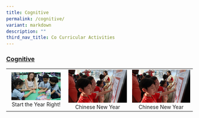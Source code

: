 ```yaml
---
title: Cognitive
permalink: /cognitive/
variant: markdown
description: ""
third_nav_title: Co Curricular Activities
---
```

### [Cognitive](/holistic-education/co-curricular-activities-cca/p4-p6-cca/cognitive/chess-club)


<table>
<tbody>
<tr>
<td align="center"><img src="/images/Partners/PSG/Start_the_Year_Right_.jpg" style="width:90%">Start the Year Right!</td>
<td align="center"><img src="/images/Partners/PSG/Chinese_New_Year.jpg" style="width:100%">Chinese New Year</td>
<td align="center"><img src="/images/Partners/PSG/Chinese_New_Year.jpg" style="width:100%">Chinese New Year</td>
</tr>
</tbody></table>